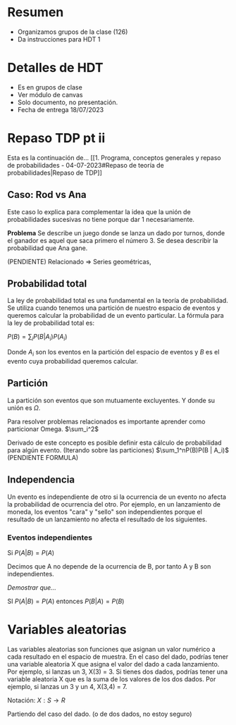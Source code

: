 # Resumen
- Organizamos grupos de la clase (126)
- Da instrucciones para HDT 1

# Detalles de HDT

- Es en grupos de clase
- Ver módulo de canvas
- Solo documento, no presentación. 
- Fecha de entrega 18/07/2023

# Repaso TDP pt ii

Esta es la continuación de... [[1. Programa, conceptos generales y repaso de probabilidades -  04-07-2023#Repaso de teoría de probabilidades|Repaso de TDP]]

## Caso: Rod vs Ana
Este caso lo explica para complementar la idea que la unión de probabilidades sucesivas no tiene porque dar 1 necesariamente. 

**Problema**
Se describe un juego donde se lanza un dado por turnos, donde el ganador es aquel que saca primero el número 3. Se desea describir la probabilidad que Ana gane. 

(PENDIENTE) Relacionado $\Rightarrow$ Series geométricas, 


## Probabilidad total
La ley de probabilidad total es una fundamental en la teoría de probabilidad. Se utiliza cuando tenemos una partición de nuestro espacio de eventos y queremos calcular la probabilidad de un evento particular. La fórmula para la ley de probabilidad total es:

$P(B) = \sum_{i} P(B | A_i)P(A_i)$

Donde $A_i$ son los eventos en la partición del espacio de eventos y $B$ es el evento cuya probabilidad queremos calcular.

## Partición
La partición son eventos que son mutuamente excluyentes. Y donde su unión es $\Omega$. 

Para resolver problemas relacionados es importante aprender como particionar Omega. 
$\sum_i^2$ 

Derivado de este concepto es posible definir esta cálculo de probabilidad para algún evento. 
(Iterando sobre las particiones)
$\sum_1^nP(B)P(B | A_i)$  (PENDIENTE FORMULA)


## Independencia

Un evento es independiente de otro si la ocurrencia de un evento no afecta la probabilidad de ocurrencia del otro. Por ejemplo, en un lanzamiento de moneda, los eventos "cara" y "sello" son independientes porque el resultado de un lanzamiento no afecta el resultado de los siguientes.

### Eventos independientes

Si $P(A|B) = P(A)$

Decimos que A no depende de la ocurrencia de B, por tanto A y B son independientes. 

_Demostrar que..._

SI $P(A|B) = P(A)$ entonces $P(B|A) = P(B)$


# Variables aleatorias

Las variables aleatorias son funciones que asignan un valor numérico a cada resultado en el espacio de muestra. En el caso del dado, podrías tener una variable aleatoria X que asigna el valor del dado a cada lanzamiento. Por ejemplo, si lanzas un 3, X(3) = 3. Si tienes dos dados, podrías tener una variable aleatoria X que es la suma de los valores de los dos dados. Por ejemplo, si lanzas un 3 y un 4, X(3,4) = 7.

Notación: 
$X:S \rightarrow R$

Partiendo del caso del dado. (o de dos dados, no estoy seguro)


